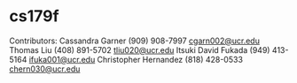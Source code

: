 # cs179f
Contributors:
Cassandra Garner (909) 908-7997 cgarn002@ucr.edu
Thomas Liu (408) 891-5702 tliu020@ucr.edu
Itsuki David Fukada (949) 413-5164 ifuka001@ucr.edu
Christopher Hernandez (818) 428-0533 chern030@ucr.edu
